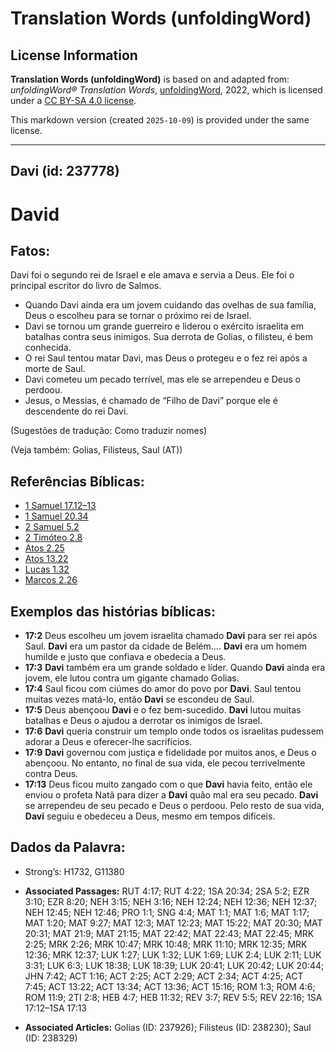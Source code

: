 # Translation Words (unfoldingWord)

## License Information

**Translation Words (unfoldingWord)** is based on and adapted from: _unfoldingWord® Translation Words_, [unfoldingWord](https://unfoldingword.org/utw), 2022, which is licensed under a [CC BY-SA 4.0 license](https://creativecommons.org/licenses/by-sa/4.0/legalcode.en).

This markdown version (created `2025-10-09`) is provided under the same license.



--------------------------------

## Davi (id: 237778)

David
=====

Fatos:
------

Davi foi o segundo rei de Israel e ele amava e servia a Deus. Ele foi o principal escritor do livro de Salmos.

* Quando Davi ainda era um jovem cuidando das ovelhas de sua família, Deus o escolheu para se tornar o próximo rei de Israel.
* Davi se tornou um grande guerreiro e liderou o exército israelita em batalhas contra seus inimigos. Sua derrota de Golias, o filisteu, é bem conhecida.
* O rei Saul tentou matar Davi, mas Deus o protegeu e o fez rei após a morte de Saul.
* Davi cometeu um pecado terrível, mas ele se arrependeu e Deus o perdoou.
* Jesus, o Messias, é chamado de “Filho de Davi” porque ele é descendente do rei Davi.

(Sugestões de tradução: Como traduzir nomes)

(Veja também: Golias, Filisteus, Saul (AT))

Referências Bíblicas:
---------------------

* [1 Samuel 17\.12–13](https://ref.ly/1Sam17:12-1Sam17:13)
* [1 Samuel 20\.34](https://ref.ly/1Sam20:34)
* [2 Samuel 5\.2](https://ref.ly/2Sam5:2)
* [2 Timóteo 2\.8](https://ref.ly/2Tim2:8)
* [Atos 2\.25](https://ref.ly/Acts2:25)
* [Atos 13\.22](https://ref.ly/Acts13:22)
* [Lucas 1\.32](https://ref.ly/Luke1:32)
* [Marcos 2\.26](https://ref.ly/Mark2:26)

Exemplos das histórias bíblicas:
--------------------------------

* **17:2** Deus escolheu um jovem israelita chamado **Davi** para ser rei após Saul. **Davi** era um pastor da cidade de Belém.… **Davi** era um homem humilde e justo que confiava e obedecia a Deus.
* **17:3** **Davi** também era um grande soldado e líder. Quando **Davi** ainda era jovem, ele lutou contra um gigante chamado Golias.
* **17:4** Saul ficou com ciúmes do amor do povo por **Davi**. Saul tentou muitas vezes matá\-lo, então **Davi** se escondeu de Saul.
* **17:5** Deus abençoou **Davi** e o fez bem\-sucedido. **Davi** lutou muitas batalhas e Deus o ajudou a derrotar os inimigos de Israel.
* **17:6** **Davi** queria construir um templo onde todos os israelitas pudessem adorar a Deus e oferecer\-lhe sacrifícios.
* **17:9** **Davi** governou com justiça e fidelidade por muitos anos, e Deus o abençoou. No entanto, no final de sua vida, ele pecou terrivelmente contra Deus.
* **17:13** Deus ficou muito zangado com o que **Davi** havia feito, então ele enviou o profeta Natã para dizer a **Davi** quão mal era seu pecado. **Davi** se arrependeu de seu pecado e Deus o perdoou. Pelo resto de sua vida, **Davi** seguiu e obedeceu a Deus, mesmo em tempos difíceis.

Dados da Palavra:
-----------------

* Strong’s: H1732, G11380

* **Associated Passages:** RUT 4:17; RUT 4:22; 1SA 20:34; 2SA 5:2; EZR 3:10; EZR 8:20; NEH 3:15; NEH 3:16; NEH 12:24; NEH 12:36; NEH 12:37; NEH 12:45; NEH 12:46; PRO 1:1; SNG 4:4; MAT 1:1; MAT 1:6; MAT 1:17; MAT 1:20; MAT 9:27; MAT 12:3; MAT 12:23; MAT 15:22; MAT 20:30; MAT 20:31; MAT 21:9; MAT 21:15; MAT 22:42; MAT 22:43; MAT 22:45; MRK 2:25; MRK 2:26; MRK 10:47; MRK 10:48; MRK 11:10; MRK 12:35; MRK 12:36; MRK 12:37; LUK 1:27; LUK 1:32; LUK 1:69; LUK 2:4; LUK 2:11; LUK 3:31; LUK 6:3; LUK 18:38; LUK 18:39; LUK 20:41; LUK 20:42; LUK 20:44; JHN 7:42; ACT 1:16; ACT 2:25; ACT 2:29; ACT 2:34; ACT 4:25; ACT 7:45; ACT 13:22; ACT 13:34; ACT 13:36; ACT 15:16; ROM 1:3; ROM 4:6; ROM 11:9; 2TI 2:8; HEB 4:7; HEB 11:32; REV 3:7; REV 5:5; REV 22:16; 1SA 17:12–1SA 17:13
* **Associated Articles:** Golias (ID: 237926); Filisteus (ID: 238230); Saul (ID: 238329)

